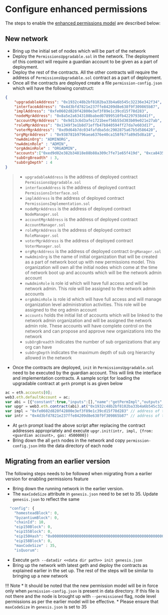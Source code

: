 # Configure enhanced permissions

The steps to enable the [enhanced permissions model](../../Concepts/Permissioning/Enhanced/EnhancedPermissionsOverview.md)
are described below:

## New network

* Bring up the initial set of nodes which will be part of the network
* Deploy the `PermissionsUpgradable.sol` in the network. The deployment of this contract will require a guardian account to be given as a part of deployment.
* Deploy the rest of the contracts. All the other contracts will require the address of `PermissionsUpgradable.sol` contract as a part of deployment.
* Once all the contracts are deployed create a file `permission-config.json` which will have the following construct:
```json
{
    "upgradableAddress": "0x1932c48b2bf8102ba33b4a6b545c32236e342f34",
    "interfaceAddress": "0x4d3bfd7821e237ffe84209d8e638f9f309865b87",
    "implAddress": "0xfe0602d820f42800e3ef3f89e1c39cd15f78d283",
    "nodeMgrAddress": "0x8a5e2a6343108babed07899510fb42297938d41f",
    "accountMgrAddress": "0x9d13c6d3afe1721beef56b55d303b09e021e27ab",
    "roleMgrAddress": "0x1349f3e1b8d71effb47b840594ff27da7e603d17",
    "voterMgrAddress": "0xd9d64b7dc034fafdba5dc2902875a67b5d586420",
    "orgMgrAddress" : "0x938781b9796aea6376e40ca158f67fa89d5d8a18",
    "nwAdminOrg": "ADMINORG",
    "nwAdminRole" : "ADMIN",
    "orgAdminRole" : "ORGADMIN",
    "accounts":["0xed9d02e382b34818e88b88a309c7fe71e65f419d", "0xca843569e3427144cead5e4d5999a3d0ccf92b8e"],
    "subOrgBreadth" : 3,
    "subOrgDepth" : 4
}
```
> * `upgradableAddress` is the address of deployed contract `PermissionsUpgradable.sol`
> * `interfaceAddress` is the address of deployed contract `PermissionsInterface.sol`
> * `implAddress` is the address of deployed contract `PermissionsImplementation.sol`
> * `nodeMgrAddress` is the address of deployed contract `NodeManager.sol`
> * `accountMgrAddress` is the address of deployed contract `AccountManager.sol`
> * `roleMgrAddress` is the address of deployed contract `RoleManager.sol`
> * `voterMgrAddress` is the address of deployed contract `VoterManager.sol`
> * `orgMgrAddress` is the address of deployed contract `OrgManager.sol`
> * `nwAdminOrg` is the name of initial organization that will be created as a part of network boot up with new permissions model. This organization will own all the initial nodes which come at the time of network boot up and accounts which will be the network admin account
> * `nwAdminRole` is role id which will have full access and will be network admin. This role will be assigned to the network admin accounts
> * `orgAdminRole` is role id which will have full access and will manage organization level administration activities. This role will be assigned to the org admin account
> * `accounts` holds the initial list of accounts which will be linked to the network admin organization and will be assigned the network admin role. These accounts will have complete control on the network and can propose and approve new organizations into the network
> * `subOrgBreadth` indicates the number of sub organizations that any org can have
> * `subOrgDepth` indicates the maximum depth of sub org hierarchy allowed in the network

* Once the contracts are deployed, `init` in `PermissionsUpgradable.sol` need to be executed by the guardian account. This will link the interface and implementation contracts. A sample script for loading the upgradable contract at `geth` prompt is as given below
```javascript
ac = eth.accounts[0];
web3.eth.defaultAccount = ac;
var abi = [{"constant":true,"inputs":[],"name":"getPermImpl","outputs":[{"name":"","type":"address"}],"payable":false,"stateMutability":"view","type":"function"},{"constant":false,"inputs":[{"name":"_proposedImpl","type":"address"}],"name":"confirmImplChange","outputs":[],"payable":false,"stateMutability":"nonpayable","type":"function"},{"constant":true,"inputs":[],"name":"getGuardian","outputs":[{"name":"","type":"address"}],"payable":false,"stateMutability":"view","type":"function"},{"constant":true,"inputs":[],"name":"getPermInterface","outputs":[{"name":"","type":"address"}],"payable":false,"stateMutability":"view","type":"function"},{"constant":false,"inputs":[{"name":"_permInterface","type":"address"},{"name":"_permImpl","type":"address"}],"name":"init","outputs":[],"payable":false,"stateMutability":"nonpayable","type":"function"},{"inputs":[{"name":"_guardian","type":"address"}],"payable":false,"stateMutability":"nonpayable","type":"constructor"}];
var upgr = web3.eth.contract(abi).at("0x1932c48b2bf8102ba33b4a6b545c32236e342f34"); // address of the upgradable contracts
var impl = "0xfe0602d820f42800e3ef3f89e1c39cd15f78d283" // address of the implementation contracts
var intr = "0x4d3bfd7821e237ffe84209d8e638f9f309865b87" // address of the interface contracts
```
* At `geth` prompt load the above script after replacing the contract addresses appropriately and execute `upgr.init(intr, impl, {from: <guardian account>, gas: 4500000})`
* Bring down the all `geth` nodes in the network and copy `permission-config.json` into the data directory of each node

## Migrating from an earlier version
The following steps needs to be followed when migrating from a earlier version for enabling permissions feature

* Bring down the running network in the earlier version.
* The `maxCodeSize` attribute in `genesis.json` need to be set to 35. Update `genesis.json` to reflect the same
```javascript
  "config": {
    "homesteadBlock": 0,
    "byzantiumBlock": 0,
    "chainId": 10,
    "eip150Block": 0,
    "eip155Block": 0,
    "eip150Hash": "0x0000000000000000000000000000000000000000000000000000000000000000",
    "eip158Block": 0,
    "maxCodeSize" : 35,
    "isQuorum":
```
* Execute `geth --datadir <<data dir path>> init genesis.json`
* Bring up the network with latest geth and deploy the contracts as explained earlier in the set up. The rest of the steps will be similar to bringing up a new network

!!! Note
    * It should be noted that the new permission model will be in force only when `permission-config.json` is present in data directory. If this file is not there and the node is brought up with `--permissioned` flag, node level permissions as per the earlier model will be effective.
    * Please ensure that `maxCodeSize` in `genesis.json` is set to 35

